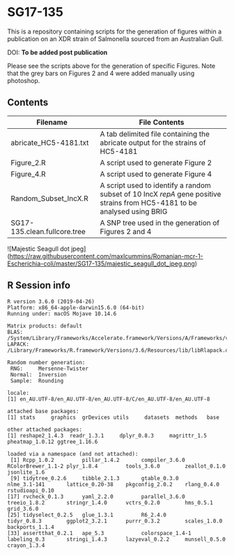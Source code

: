 # SG17-135
This is a repository containing scripts for the generation of figures within a publication on an XDR strain of Salmonella sourced from an Australian Gull.

DOI: **To be added post publication**

Please see the scripts above for the generation of specific Figures. Note that the grey bars on Figures 2 and 4 were added manually using photoshop.

## Contents

|Filename|File Contents|
|--------|------|
|abricate_HC5-4181.txt|A tab delimited file containing the abricate output for the strains of HC5-4181|
|Figure_2.R| A script used to generate Figure 2|
|Figure_4.R| A script used to generate Figure 4|
|Random_Subset_IncX.R| A script used to identify a random subset of 10 IncX *repA* gene positive strains from HC5-4181 to be analysed using BRIG|
|SG17-135.clean.fullcore.tree|A SNP tree used in the generation of Figures 2 and 4|


![Majestic Seagull dot jpeg] (https://raw.githubusercontent.com/maxlcummins/Romanian-mcr-1-Escherichia-coli/master/SG17-135/majestic_seagull_dot_jpeg.png)




## R Session info
```
R version 3.6.0 (2019-04-26)
Platform: x86_64-apple-darwin15.6.0 (64-bit)
Running under: macOS Mojave 10.14.6

Matrix products: default
BLAS:   /System/Library/Frameworks/Accelerate.framework/Versions/A/Frameworks/vecLib.framework/Versions/A/libBLAS.dylib
LAPACK: /Library/Frameworks/R.framework/Versions/3.6/Resources/lib/libRlapack.dylib

Random number generation:
 RNG:     Mersenne-Twister 
 Normal:  Inversion 
 Sample:  Rounding 
 
locale:
[1] en_AU.UTF-8/en_AU.UTF-8/en_AU.UTF-8/C/en_AU.UTF-8/en_AU.UTF-8

attached base packages:
[1] stats     graphics  grDevices utils     datasets  methods   base     

other attached packages:
[1] reshape2_1.4.3  readr_1.3.1     dplyr_0.8.3     magrittr_1.5    pheatmap_1.0.12 ggtree_1.16.6  

loaded via a namespace (and not attached):
 [1] Rcpp_1.0.2         pillar_1.4.2       compiler_3.6.0     RColorBrewer_1.1-2 plyr_1.8.4         tools_3.6.0        zeallot_0.1.0      jsonlite_1.6      
 [9] tidytree_0.2.6     tibble_2.1.3       gtable_0.3.0       nlme_3.1-141       lattice_0.20-38    pkgconfig_2.0.2    rlang_0.4.0        rstudioapi_0.10   
[17] rvcheck_0.1.3      yaml_2.2.0         parallel_3.6.0     treeio_1.8.2       stringr_1.4.0      vctrs_0.2.0        hms_0.5.1          grid_3.6.0        
[25] tidyselect_0.2.5   glue_1.3.1         R6_2.4.0           tidyr_0.8.3        ggplot2_3.2.1      purrr_0.3.2        scales_1.0.0       backports_1.1.4   
[33] assertthat_0.2.1   ape_5.3            colorspace_1.4-1   labeling_0.3       stringi_1.4.3      lazyeval_0.2.2     munsell_0.5.0      crayon_1.3.4 
```
